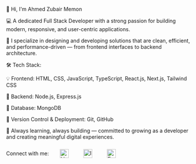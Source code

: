 👋 Hi, I'm Ahmed Zubair Memon

💻 A dedicated Full Stack Developer with a strong passion for building modern, responsive, and user-centric applications.

🚀 I specialize in designing and developing solutions that are clean, efficient, and performance-driven — from frontend interfaces to backend architecture.

🛠️ Tech Stack:

💡 Frontend: HTML, CSS, JavaScript, TypeScript, React.js, Next.js, Tailwind CSS

🔧 Backend: Node.js, Express.js

💾 Database: MongoDB

📁 Version Control & Deployment: Git, GitHub

📌 Always learning, always building — committed to growing as a developer and creating meaningful digital experiences.
<div style="display: flex; align-items: center; gap: 30px;">
<p>Connect with me:</p>
<a href="https://www.linkedin.com/in/ahmed-zubair-memon-8ba401317/" target="_blank">
  <img src="https://cdn.jsdelivr.net/gh/simple-icons/simple-icons/icons/linkedin.svg" alt="LinkedIn" width="24" style="margin-right:10px;">
</a>
<a href="https://www.instagram.com/Ahmed_zubair_memon" target="_blank">
  <img src="https://cdn.jsdelivr.net/gh/simple-icons/simple-icons/icons/instagram.svg" alt="Instagram" width="24" style="margin-right:10px;">
</a>
<a href="https://www.facebook.com/ahmedzubair.memon?mibextid=ZbWKwL" target="_blank">
  <img src="https://cdn.jsdelivr.net/gh/simple-icons/simple-icons/icons/facebook.svg" alt="Facebook" width="24">
</a>
</div>
